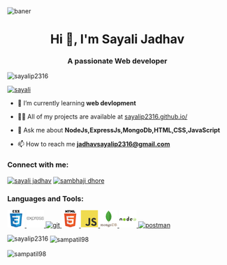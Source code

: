 <!-- ### Hi there 👋
 -->
<!--
**sampatil98/sampatil98** is a ✨ _special_ ✨ repository because its `README.md` (this file) appears on your GitHub profile.

Here are some ideas to get you started:

- 🔭 I’m currently working on ...
- 🌱 I’m currently learning ...
- 👯 I’m looking to collaborate on ...
- 🤔 I’m looking for help with ...
- 💬 Ask me about ...
- 📫 How to reach me: ...
- 😄 Pronouns: ...
- ⚡ Fun fact: ...
-->
<img align="center" alt="baner" src="https://user-images.githubusercontent.com/112823546/217016507-da977155-0e3a-48ff-905c-e3eecfdf2b00.png">
<h1 align="center">Hi 👋, I'm Sayali Jadhav</h1>
<h3 align="center">A passionate Web developer</h3>


<!-- <img align="right" alt="coading" width="200" src="https://ik.imagekit.io/dresma/Dresma_Library/manager-openings_NW3bXTTFP.gif"> -->
<p align="left"> <img src="https://komarev.com/ghpvc/?username=sayalip2316&label=Profile%20views&color=0e75b6&style=flat" alt="sayalip2316" /> </p>

<p align="left"> <a href="https://github.com/ryo-ma/github-profile-trophy"><img src="https://github-profile-trophy.vercel.app/?username=sayalip2316" alt="sayali" /></a> </p>

- 🌱 I’m currently learning **web devlopment**

- 👨‍💻 All of my projects are available at [sayalip2316.github.io/](https://sayalip2316.github.io/)

- 💬 Ask me about **NodeJs,ExpressJs,MongoDb,HTML,CSS,JavaScript**

- 📫 How to reach me **jadhavsayalip2316@gmail.com**

<h3 align="left">Connect with me:</h3>
<p align="left">
<a href="https://www.linkedin.com/in/sayali-jadhav-13b84025b/" target="blank"><img align="center" src="https://raw.githubusercontent.com/rahuldkjain/github-profile-readme-generator/master/src/images/icons/Social/linked-in-alt.svg" alt="sayali jadhav" height="30" width="40" /></a>
 <a href="https://sayalip2316.github.io/" target="blank"><img align="center" src="https://cdn-icons-png.flaticon.com/128/3281/3281289.png" alt="sambhaji dhore" height="30" width="40" /></a>
</p>

<h3 align="left">Languages and Tools:</h3>
<p align="left"> <a href="https://www.w3schools.com/css/" target="_blank" rel="noreferrer"> <img src="https://raw.githubusercontent.com/devicons/devicon/master/icons/css3/css3-original-wordmark.svg" alt="css3" width="40" height="40"/> </a> <a href="https://expressjs.com" target="_blank" rel="noreferrer"> <img src="https://raw.githubusercontent.com/devicons/devicon/master/icons/express/express-original-wordmark.svg" alt="express" width="40" height="40"/> </a> <a href="https://git-scm.com/" target="_blank" rel="noreferrer"> <img src="https://www.vectorlogo.zone/logos/git-scm/git-scm-icon.svg" alt="git" width="40" height="40"/> </a> <a href="https://www.w3.org/html/" target="_blank" rel="noreferrer"> <img src="https://raw.githubusercontent.com/devicons/devicon/master/icons/html5/html5-original-wordmark.svg" alt="html5" width="40" height="40"/> </a> <a href="https://developer.mozilla.org/en-US/docs/Web/JavaScript" target="_blank" rel="noreferrer"> <img src="https://raw.githubusercontent.com/devicons/devicon/master/icons/javascript/javascript-original.svg" alt="javascript" width="40" height="40"/> </a> <a href="https://www.mongodb.com/" target="_blank" rel="noreferrer"> <img src="https://raw.githubusercontent.com/devicons/devicon/master/icons/mongodb/mongodb-original-wordmark.svg" alt="mongodb" width="40" height="40"/> </a> <a href="https://nodejs.org" target="_blank" rel="noreferrer"> <img src="https://raw.githubusercontent.com/devicons/devicon/master/icons/nodejs/nodejs-original-wordmark.svg" alt="nodejs" width="40" height="40"/> </a> <a href="https://postman.com" target="_blank" rel="noreferrer"> <img src="https://www.vectorlogo.zone/logos/getpostman/getpostman-icon.svg" alt="postman" width="40" height="40"/> </a> </p>

<p><img align="left" src="https://github-readme-stats.vercel.app/api/top-langs?username=sayalip2316&show_icons=true&locale=en&layout=compact" alt="sayalip2316" /></p>

<p>&nbsp;<img align="center" src="https://github-readme-stats.vercel.app/api?username=sampatil98&show_icons=true&locale=en" alt="sampatil98" /></p>

<p><img align="center" src="https://github-readme-streak-stats.herokuapp.com/?user=sampatil98&" alt="sampatil98" /></p>
